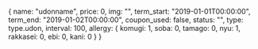 {
	name: "udonname",
	price: 0,
	img: "",
	term_start: "2019-01-01T00:00:00",
	term_end: "2019-01-02T00:00:00",
	coupon_used: false,
	status: "",
	type: type.udon,
	interval: 100,
	allergy: {
    komugi: 1,
    soba: 0,
    tamago: 0,
    nyu: 1,
    rakkasei: 0,
    ebi: 0,
    kani: 0
  }
}